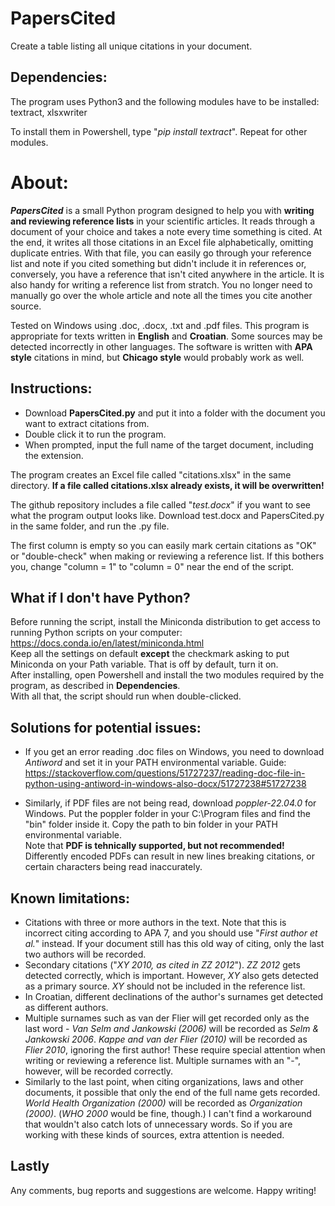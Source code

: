 # PapersCited
Create a table listing all unique citations in your document.

## Dependencies:
The program uses Python3 and the following modules have to be installed:
textract, xlsxwriter

To install them in Powershell, type "*pip install textract*". Repeat for other modules.

# About:
***PapersCited*** is a small Python program designed to help you with **writing and reviewing reference lists** in your scientific articles. It reads through a document of your choice and takes a note every time something is cited. At the end, it writes all those citations in an Excel file alphabetically, omitting duplicate entries. 
With that file, you can easily go through your reference list and note if you cited something but didn't include it in references or, conversely, you have a reference that isn't cited anywhere in the article. It is also handy for writing a reference list from stratch. You no longer need to manually go over the whole article and note all the times you cite another source.

Tested on Windows using .doc, .docx, .txt and .pdf files. 
This program is appropriate for texts written in **English** and **Croatian**. Some sources may be detected incorrectly in other languages. The software is written with **APA style** citations in mind, but **Chicago style** would probably work as well.

## Instructions:
- Download **PapersCited.py** and put it into a folder with the document you want to extract citations from.
- Double click it to run the program.
- When prompted, input the full name of the target document, including the extension.

The program creates an Excel file called "citations.xlsx" in the same directory. **If a file called citations.xlsx already exists, it will be overwritten!**

The github repository includes a file called "*test.docx*" if you want to see what the program output looks like. Download test.docx and PapersCited.py in the same folder, and run the .py file.

The first column is empty so you can easily mark certain citations as "OK" or "double-check" when making or reviewing a reference list. If this bothers you, change "column = 1" to "column = 0" near the end of the script.

## What if I don't have Python?
Before running the script, install the Miniconda distribution to get access to running Python scripts on your computer: 
https://docs.conda.io/en/latest/miniconda.html  
Keep all the settings on default **except** the checkmark asking to put Miniconda on your Path variable. That is off by default, turn it on.  
After installing, open Powershell and install the two modules required by the program, as described in **Dependencies**.  
With all that, the script should run when double-clicked.

## Solutions for potential issues:
- If you get an error reading .doc files on Windows, you need to download *Antiword* and set it in your PATH environmental variable.
Guide: https://stackoverflow.com/questions/51727237/reading-doc-file-in-python-using-antiword-in-windows-also-docx/51727238#51727238

- Similarly, if PDF files are not being read, download *poppler-22.04.0* for Windows. Put the poppler folder in your C:\Program files and find the "bin" folder inside it. Copy the path to bin folder in your PATH environmental variable.  
Note that **PDF is tehnically supported, but not recommended!** Differently encoded PDFs can result in new lines breaking citations, or certain characters being read inaccurately. 

## Known limitations:
- Citations with three or more authors in the text. Note that this is incorrect citing according to APA 7, and you should use "*First author et al.*" instead. If your document still has this old way of citing, only the last two authors will be recorded.
- Secondary citations ("*XY 2010, as cited in ZZ 2012*"). *ZZ 2012* gets detected correctly, which is important. However, *XY* also gets detected as a primary source. *XY* should not be included in the reference list.
- In Croatian, different declinations of the author's surnames get detected as different authors.
- Multiple surnames such as van der Flier will get recorded only as the last word - *Van Selm and Jankowski (2006)* will be recorded as *Selm & Jankowski 2006*. *Kappe and van der Flier (2010)* will be recorded as *Flier 2010*, ignoring the first author! These require special attention when writing or reviewing a reference list. Multiple surnames with an "-", however, will be recorded correctly.
- Similarly to the last point, when citing organizations, laws and other documents, it possible that only the end of the full name gets recorded. *World Health Organization (2000)* will be recorded as *Organization (2000)*. (*WHO 2000* would be fine, though.) I can't find a workaround that wouldn't also catch lots of unnecessary words. So if you are working with these kinds of sources, extra attention is needed.

## Lastly
Any comments, bug reports and suggestions are welcome. Happy writing!
